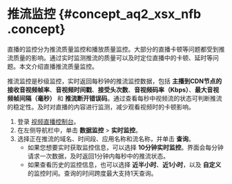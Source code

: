 # 推流监控 {#concept_aq2_xsx_nfb .concept}

直播的监控分为推流质量监控和播放质量监控。大部分的直播卡顿等问题都受到推流质量的影响。通过实时监测推流的质量可以及时定位直播中的卡顿、延时等问题。本文介绍直播推流质量监控。

推流监控是秒级监控，实时返回每秒钟的推流监控数据，包括 **主播到CDN节点的接收音视频帧率**、**音视频时间戳**、**接受头次数**、**音视频码率（Kbps）**、**最大音视频帧间隔（毫秒）** 和 **推流断开错误码**。通过查看每秒中视频流的状态可判断推流的稳定性。及时对直播的内容进行监测，减少观看视频时的卡顿影响。

1.  登录 [视频直播控制台](https://live.console.aliyun.com/?spm=5176.2020520001.aliyun_sidebar.aliyun_sidebar_live.6edb4bd3fRwj48#/overview)。
2.  在左侧导航栏中，单击 **数据监控** \> **实时监控**。
3.  选择正在推流的域名、时间段、应用名称和流名称，并单击 **查询**。
    -   如果您想要实时获取监控信息，可以选择 **10分钟实时监控**。界面会每分钟请求一次数据，及时返回1分钟内每秒中的推流状态。
    -   如果查看历史的监控信息，也可以选择 **近半小时**、**近1小时**，以及 **自定义** 的监控时间。查询的时间跨度最大支持1天查询。

